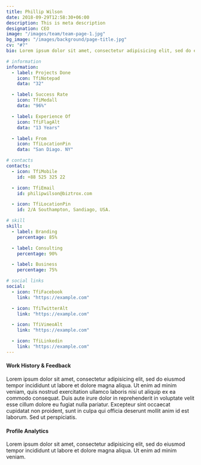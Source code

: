 ```yaml
---
title: Phillip Wilson
date: 2018-09-29T12:58:30+06:00
description: This is meta description
designation: CEO
image: "/images/team/team-page-1.jpg"
bg_image: "/images/background/page-title.jpg"
cv: "#?"
bio: Lorem ipsum dolor sit amet, consectetur adipisicing elit, sed do eiusmod tempor incididunt ut ut labore et dolore magna aliqua. Enim ad minim veniam, quis nostrud exercitation ullamco laboris nisi ut aliquip ex ea commodo consequat irure dolor in reprehender.

# information
information:
  - label: Projects Done
    icon: TfiNotepad
    data: "32"

  - label: Success Rate
    icon: TfiMedall
    data: "96%"

  - label: Experience Of
    icon: TfiFlagAlt
    data: "13 Years"

  - label: From
    icon: TfiLocationPin
    data: "San Diago. NY"

# contacts
contacts:
  - icon: TfiMobile
    id: +88 525 325 22

  - icon: TfiEmail
    id: philipwilson@biztrox.com

  - icon: TfiLocationPin
    id: 2/A Southampton, Sandiago, USA.

# skill
skill:
  - label: Branding
    percentage: 85%

  - label: Consulting
    percentage: 90%

  - label: Business
    percentage: 75%

# social links
social:
  - icon: TfiFacebook
    link: "https://example.com"

  - icon: TfiTwitterAlt
    link: "https://example.com"

  - icon: TfiVimeoAlt
    link: "https://example.com"

  - icon: TfiLinkedin
    link: "https://example.com"
---
```


#### Work History & Feedback

Lorem ipsum dolor sit amet, consectetur adipisicing elit, sed do eiusmod tempor incididunt ut labore et dolore magna aliqua. Ut enim ad minim veniam, quis nostrud exercitation ullamco laboris nisi ut aliquip ex ea commodo consequat. Duis aute irure dolor in reprehenderit in voluptate velit esse cillum dolore eu fugiat nulla pariatur. Excepteur sint occaecat cupidatat non proident, sunt in culpa qui officia deserunt mollit anim id est laborum. Sed ut perspiciatis.

#### Profile Analytics

Lorem ipsum dolor sit amet, consectetur adipisicing elit, sed do eiusmod tempor incididunt ut labore et dolore magna aliqua. Ut enim ad minim veniam.
